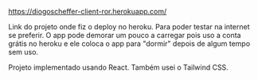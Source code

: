 https://diogoscheffer-client-ror.herokuapp.com/

Link do projeto onde fiz o deploy no heroku. Para poder testar na internet se preferir.
O app pode demorar um pouco a carregar pois uso a conta grátis no heroku e ele coloca o app para "dormir" depois de algum tempo sem uso.

Projeto implementado usando React. Também usei o Tailwind CSS.
